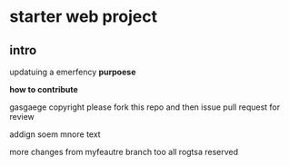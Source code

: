 <h1>starter web project</h1>

<h2> intro</h2>
updatuing a emerfency
<strong>purpoese</strong>

<b>how to contribute</b>

gasgaege
copyright 
please fork this repo and then issue pull request for review

addign soem mnore text 

more changes from myfeautre branch too  all rogtsa reserved